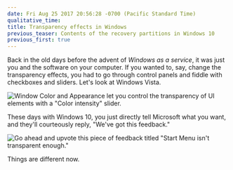 ```yaml
---
date: Fri Aug 25 2017 20:56:28 -0700 (Pacific Standard Time)
qualitative_time: 
title: Transparency effects in Windows
previous_teaser: Contents of the recovery partitions in Windows 10
previous_first: true
---
```

Back in the old days before the advent of *Windows as a service*, it was just you and the software on your computer.
If you wanted to, say, change the transparency effects, you had to go through control panels and fiddle with checkboxes and sliders.
Let's look at Windows Vista.

![Window Color and Appearance let you control the transparency of UI elements with a "Color intensity" slider.](http://i.imgur.com/JDXarZf.png)

These days with Windows 10, you just directly tell Microsoft what you want, and they'll courteously reply, "We've got this feedback."

![Go ahead and upvote this piece of feedback titled "Start Menu isn't transparent enough."](http://i.imgur.com/DgUeezf.png)

Things are different now.
